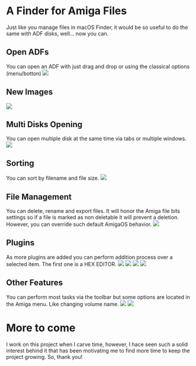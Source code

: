 # A Finder for Amiga Files

Just like you manage files in macOS Finder, it would be so useful to do the same with ADF disks, well... now you can.

## Open ADFs
You can open an ADF with just drag and drop or using the classical options (menu/botton)
![](./images/open_adf.png)

## New Images
![](./images/new_adf.png)

## Multi Disks Opening
You can open multiple disk at the same time via tabs or multiple windows.
![](./images/multi_tab.png)

## Sorting
You can sort by filename and file size.
![](./images/sorting.png)

## File Management
You can delete, rename and export files. It will honor the Amiga file bits settings so if a file is marked as non deletable it will prevent a deletion. However, you can override such default AmigaOS behavior.
![](./images/delete_folder.png)

## Plugins
As more plugins are added you can perform addition process over a selected item. The first one is a HEX EDITOR.
![](./images/hexeditor.png)
![](./images/utilties.png)
![](./images/context_menu.png)
![](./images/text_editor.png)

## Other Features
You can perform most tasks via the toolbar but some options are located in the Amiga menu. Like changing volume name.
![](./images/menu.png)
![](./images/file_info.png)

# More to come
I work on this project when I carve time, however, I hace seen such a solid interest behind it that has been motivating me to find more time to keep the project growing. So, thank you!